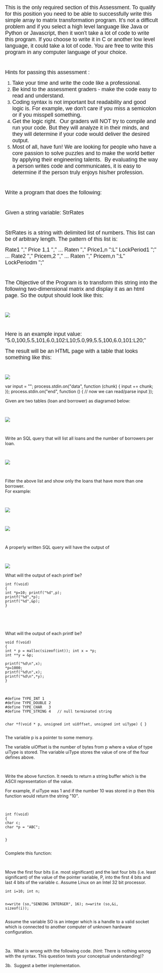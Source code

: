 <section class="question-view__instruction"><div class="candidate-rich-text"><div id="4oq9iap6o67-instruction"><p><span style="font-size:18px;"><span style="font-family:Verdana,Geneva,sans-serif;">This is the only required section of this Assessment. To qualify for this position you need to be able to successfully write this simple array to matrix transformation program. It's not a difficult problem and if you select a high level language like Java or Python or Javascript, then it won't take a lot of code to write this program. If you choose to write it in C or another low level language, it could take a lot of code. You are free to write this program in any computer language of your choice.&nbsp;</span></span></p>

<p>&nbsp;</p>

<p><span style="font-size:18px;"><span style="font-family:Verdana,Geneva,sans-serif;">Hints for passing this assessment :</span></span></p>

<ol>
	<li><span style="font-size:18px;"><span style="font-family:Verdana,Geneva,sans-serif;">Take your time and write the code like a professional.</span></span></li>
	<li><span style="font-size:18px;"><span style="font-family:Verdana,Geneva,sans-serif;">Be kind to the assessment graders - make the code easy to read and understand.&nbsp;</span></span></li>
	<li><span style="font-size:18px;"><span style="font-family:Verdana,Geneva,sans-serif;">Coding syntax is not important but readability and good logic is. For example, we don't care if you miss a semicolon or if you misspell something.</span></span></li>
	<li><span style="font-size:18px;"><span style="font-family:Verdana,Geneva,sans-serif;">Get the logic right.&nbsp; Our graders will NOT try to compile and run your code. But they will analyze it in their minds, and they will determine if your&nbsp;code would deliver the desired output.&nbsp;</span></span></li>
	<li><span style="font-size:18px;"><span style="font-family:Verdana,Geneva,sans-serif;">Most of all, have fun! We are looking for people who have a core passion to solve puzzles and to make the&nbsp;world better by applying their engineering talents.&nbsp; By evaluating the way a person writes code and communicates, it is easy to determine if the person truly enjoys his/her profession.&nbsp;</span></span></li>
</ol>

<p>&nbsp;</p>

<p><span style="font-size:18px;"><span style="font-family:Verdana,Geneva,sans-serif;">Write a program that does the following:</span></span></p>

<p>&nbsp;</p>

<p><span style="font-size:18px;"><span style="font-family:Verdana,Geneva,sans-serif;">Given a string variable: StrRates</span></span></p>

<p>&nbsp;</p>

<p><span style="font-size:18px;"><span style="font-family:Verdana,Geneva,sans-serif;">StrRates is a string with delimited list of numbers. This list can be of arbitrary length. The pattern of this list is:</span></span></p>

<p><span style="font-size:18px;"><span style="font-family:Verdana,Geneva,sans-serif;">Rate1 "," Price 1,1 "," ... Raten "," Price1,n ":L" LockPeriod1 ";" ... Rate2 "," Pricem,2 "," ... Raten "," Pricem,n ":L" LockPeriodm ";"</span></span></p>

<p>&nbsp;</p>

<p><span style="font-size:18px;"><span style="font-family:Verdana,Geneva,sans-serif;">The Objective of the Program is to transform this string into the following two-dimensional matrix and display it as an html page. So the output should look like this:</span></span></p>

<p>&nbsp;</p>

<p><span style="font-size:18px;"><span style="font-family:Verdana,Geneva,sans-serif;"><img data-embed="true" data-src="/uploads/354446/4a844d07-2a53-45e9-883f-d8a3157296aa.png" src="https://mettl.com/uploads/354446/4a844d07-2a53-45e9-883f-d8a3157296aa.png"></span></span></p>

<p>&nbsp;</p>

<p><span style="font-size:18px;"><span style="font-family:Verdana,Geneva,sans-serif;">Here is an example input value: "5.0,100,5.5,101,6.0,102:L10;5.0,99,5.5,100,6.0,101:L20;"</span></span></p>

<p><span style="font-size:18px;"><span style="font-family:Verdana,Geneva,sans-serif;">The result will be an HTML page with a table that looks something like this:</span></span></p>

<p>&nbsp;</p>

<p><span style="font-size:18px;"><span style="font-family:Verdana,Geneva,sans-serif;"><img data-embed="true" data-src="/uploads/354446/3e401097-e68f-43f6-9118-8558168edc0a.png" src="https://mettl.com/uploads/354446/3e401097-e68f-43f6-9118-8558168edc0a.png"></span></span></p>
</div></div></section>
var input = "";
process.stdin.on("data", function (chunk) {
    input += chunk;
});
process.stdin.on("end", function () {
    // now we can read/parse input
});





<section class="question-view__instruction"><div class="candidate-rich-text"><div id="1kqipdpf0bp-instruction"><p>Given are two tables (loan and borrower) as diagramed below:</p>

<p>&nbsp;</p>

<p><img data-embed="true" data-src="/uploads/354446/818c386b-85e2-4942-80d5-7a06064d2248.png" src="https://mettl.com/uploads/354446/818c386b-85e2-4942-80d5-7a06064d2248.png"></p>

<p>&nbsp;</p>

<p>Write an SQL query that will list all loans and the number of borrowers per loan.</p>

<p>&nbsp;</p>

<p><img data-embed="true" data-src="/uploads/354446/be363164-7d55-41bf-a947-1e73f71592e6.png" src="https://mettl.com/uploads/354446/be363164-7d55-41bf-a947-1e73f71592e6.png"></p>

<p>&nbsp;</p>

<p>Filter the above list and show only the loans that have more than one borrower.<br>
For example:</p>

<p>&nbsp;</p>

<p><img data-embed="true" data-src="/uploads/354446/1f735ae2-1b53-4ffe-9814-b51f6f3b7e6d.png" src="https://mettl.com/uploads/354446/1f735ae2-1b53-4ffe-9814-b51f6f3b7e6d.png"></p>

<p>&nbsp;</p>

<p><img data-embed="true" data-src="/uploads/354446/6ec091ee-412e-4535-b137-9eae6d49a730.png" src="https://mettl.com/uploads/354446/6ec091ee-412e-4535-b137-9eae6d49a730.png"></p>

<p>&nbsp;</p>

<p>A properly written SQL query will have the output of&nbsp;</p>

<p>&nbsp;</p>

<p><img data-embed="true" data-src="/uploads/354446/ec7a15c1-1c90-4700-a5d1-572dd026c6b6.png" src="https://mettl.com/uploads/354446/ec7a15c1-1c90-4700-a5d1-572dd026c6b6.png"></p>
</div></div></section>




<section class="question-view__instruction"><div class="candidate-rich-text"><div id="f9lftgr775-instruction"><p>What will the output of each printf be?</p>

<pre><code class="language-cpp">int f(void)
{
int *p=10; printf("%d",p);
printf("%d",*p);
printf("%d",&amp;p);
}</code></pre>

<p>&nbsp;</p>
</div></div></section>


<section class="question-view__instruction"><div class="candidate-rich-text"><div id="7qp1bhqhl29-instruction"><p>&nbsp;&nbsp;&nbsp;&nbsp;</p>

<p>What will the output of each printf be?</p>

<pre><code class="language-cpp">void f(void)
{
int * p = malloc(sizeof(int)); int x = *p;
int **y = &amp;p;

printf("%d\n",x);
*p=1000;
printf("%d\n",x);
printf("%d\n",*y);
}</code></pre>

<p>&nbsp;</p>
</div></div></section>


<section class="question-view__instruction"><div class="candidate-rich-text"><div id="ak4jsjon2fr-instruction"><pre><code class="language-cpp">#define TYPE_INT	1	
#define TYPE_DOUBLE	2	
#define TYPE_CHAR	3	
#define TYPE_STRING	4	// null terminated string


char *f(void * p, unsigned int uiOffset, unsigned int uiType)
{
}
</code></pre>

<p>The variable p is a pointer to some memory.</p>

<p>The variable uiOffset is the number of bytes from p where a value of type uiType is stored. The variable uiType stores the value of one of the four defines above.</p>

<p>&nbsp;</p>

<p>Write the above function. It needs to return a string buffer which is the ASCII representation of the value.</p>

<p>For example, if uiType was 1 and if the number 10 was stored in p then this function would return the string "10".</p>

<p>&nbsp;</p>
</div></div></section>





<section class="question-view__instruction"><div class="candidate-rich-text"><div id="ehfe2s6nhlb-instruction"><pre><code class="language-cpp">int f(void)
{
char c;
char *p = "ABC";

}</code></pre>

<p>Complete this function:</p>

<p>&nbsp;</p>

<p>Move the first four bits (i.e. most significant) and the last four bits (i.e. least significant) of the value of the pointer variable, P, into the first 4 bits and last 4 bits of the variable c. Assume Linux on an Intel 32 bit processor.</p>
</div></div></section>






<section class="question-view__instruction"><div class="candidate-rich-text"><div id="bfgm9lfja5t-instruction"><pre><code class="language-cpp">int i=10; int n;

n=write (so,"SENDING INTERGER", 16);
n=write (so,&amp;i, sizeof(i));</code></pre>

<p>Assume the variable SO is an integer which is a handle to a valid socket which is connected to another computer of unknown hardware configuration.</p>

<p>&nbsp;</p>

<p>3a.&nbsp; What is wrong with the following code. (hint: There is nothing wrong with the syntax. This question tests your conceptual understanding)?</p>

<p>3b.&nbsp; Suggest a better implementation.</p>
</div></div></section>